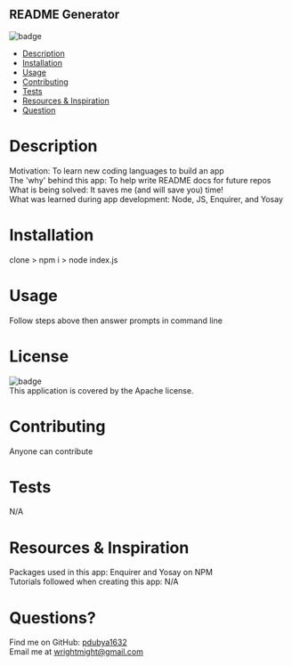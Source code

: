 
## README Generator
![badge](https://img.shields.io/badge/license-Apache-brightgreen)

- [Description](#description)
- [Installation](#installation)
- [Usage](#usage)
- [Contributing](#contribution)
- [Tests](#tests)
- [Resources & Inspiration](#resources-inspiration)
- [Question](#questions)

# Description 
Motivation: To learn new coding languages to build an app<br />
The 'why' behind this app: To help write README docs for future repos<br />
What is being solved: It saves me (and will save you) time!<br />
What was learned during app development: Node, JS, Enquirer, and Yosay

# Installation
clone > npm i > node index.js

# Usage
Follow steps above then answer prompts in command line

# License
![badge](https://img.shields.io/badge/license-Apache-brightgreen)
<br />
This application is covered by the Apache license. 

# Contributing
Anyone can contribute

# Tests
N/A

# Resources & Inspiration
Packages used in this app: Enquirer and Yosay on NPM<br />
Tutorials followed when creating this app: N/A

# Questions?
Find me on GitHub: [pdubya1632](https://github.com/pdubya1632)<br />
Email me at [wrightmight@gmail.com](mailto:wrightmight@gmail.com)
